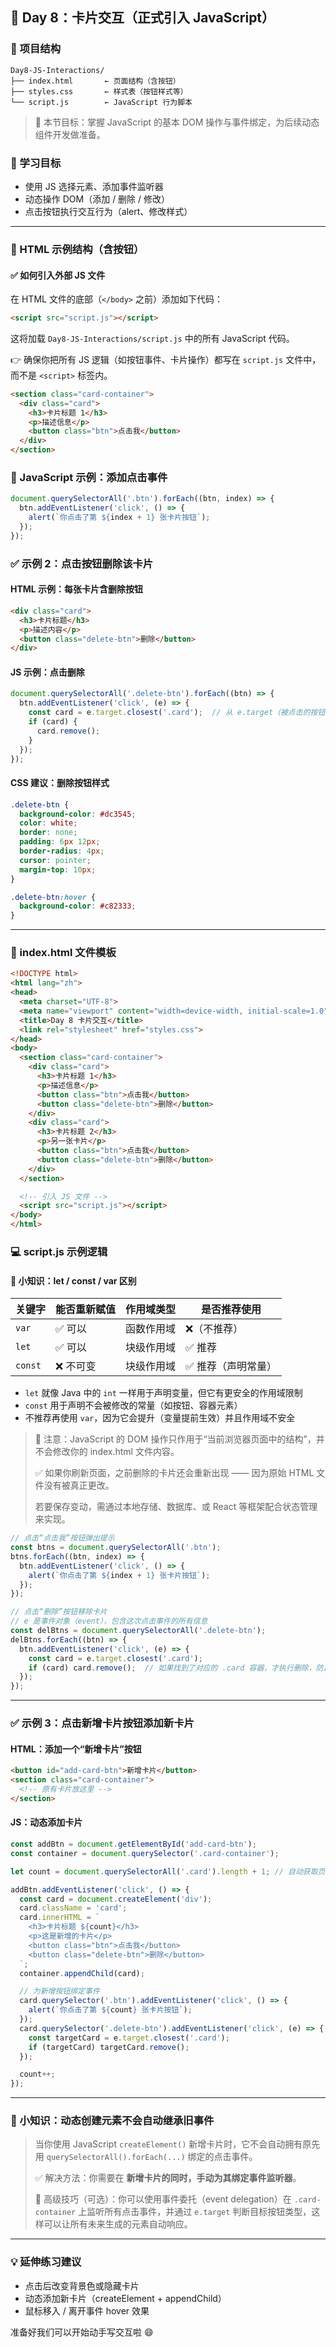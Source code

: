 ## 📘 Day 8：卡片交互（正式引入 JavaScript）

### 📁 项目结构
```
Day8-JS-Interactions/
├── index.html       ← 页面结构（含按钮）
├── styles.css       ← 样式表（按钮样式等）
└── script.js        ← JavaScript 行为脚本
```

> 📌 本节目标：掌握 JavaScript 的基本 DOM 操作与事件绑定，为后续动态组件开发做准备。

### 🎯 学习目标
- 使用 JS 选择元素、添加事件监听器
- 动态操作 DOM（添加 / 删除 / 修改）
- 点击按钮执行交互行为（alert、修改样式）

---

### 🧱 HTML 示例结构（含按钮）

#### ✅ 如何引入外部 JS 文件
在 HTML 文件的底部（`</body>` 之前）添加如下代码：
```html
<script src="script.js"></script>
```
这将加载 `Day8-JS-Interactions/script.js` 中的所有 JavaScript 代码。

👉 确保你把所有 JS 逻辑（如按钮事件、卡片操作）都写在 `script.js` 文件中，而不是 `<script>` 标签内。
```html
<section class="card-container">
  <div class="card">
    <h3>卡片标题 1</h3>
    <p>描述信息</p>
    <button class="btn">点击我</button>
  </div>
</section>
```

### 🧠 JavaScript 示例：添加点击事件
```js
document.querySelectorAll('.btn').forEach((btn, index) => {
  btn.addEventListener('click', () => {
    alert(`你点击了第 ${index + 1} 张卡片按钮`);
  });
});
```

### ✅ 示例 2：点击按钮删除该卡片

#### HTML 示例：每张卡片含删除按钮
```html
<div class="card">
  <h3>卡片标题</h3>
  <p>描述内容</p>
  <button class="delete-btn">删除</button>
</div>
```

#### JS 示例：点击删除
```js
document.querySelectorAll('.delete-btn').forEach((btn) => {
  btn.addEventListener('click', (e) => {
    const card = e.target.closest('.card');  // 从 e.target（被点击的按钮）向上查找最近的 .card 元素  // 从按钮开始向上寻找最近的 .card 容器（最近的父元素）
    if (card) {
      card.remove();
    }
  });
});
```

#### CSS 建议：删除按钮样式
```css
.delete-btn {
  background-color: #dc3545;
  color: white;
  border: none;
  padding: 6px 12px;
  border-radius: 4px;
  cursor: pointer;
  margin-top: 10px;
}

.delete-btn:hover {
  background-color: #c82333;
}
```

---

### 🧾 index.html 文件模板
```html
<!DOCTYPE html>
<html lang="zh">
<head>
  <meta charset="UTF-8">
  <meta name="viewport" content="width=device-width, initial-scale=1.0">
  <title>Day 8 卡片交互</title>
  <link rel="stylesheet" href="styles.css">
</head>
<body>
  <section class="card-container">
    <div class="card">
      <h3>卡片标题 1</h3>
      <p>描述信息</p>
      <button class="btn">点击我</button>
      <button class="delete-btn">删除</button>
    </div>
    <div class="card">
      <h3>卡片标题 2</h3>
      <p>另一张卡片</p>
      <button class="btn">点击我</button>
      <button class="delete-btn">删除</button>
    </div>
  </section>

  <!-- 引入 JS 文件 -->
  <script src="script.js"></script>
</body>
</html>
```

### 💻 script.js 示例逻辑

#### 📘 小知识：let / const / var 区别
| 关键字  | 能否重新赋值 | 作用域类型 | 是否推荐使用 |
|----------|----------------|-------------|----------------|
| `var`    | ✅ 可以        | 函数作用域   | ❌（不推荐）     |
| `let`    | ✅ 可以        | 块级作用域   | ✅ 推荐        |
| `const`  | ❌ 不可变      | 块级作用域   | ✅ 推荐（声明常量）|

- `let` 就像 Java 中的 `int` 一样用于声明变量，但它有更安全的作用域限制
- `const` 用于声明不会被修改的常量（如按钮、容器元素）
- 不推荐再使用 `var`，因为它会提升（变量提前生效）并且作用域不安全


> 📌 注意：JavaScript 的 DOM 操作只作用于“当前浏览器页面中的结构”，并不会修改你的 index.html 文件内容。
>
> ✅ 如果你刷新页面，之前删除的卡片还会重新出现 —— 因为原始 HTML 文件没有被真正更改。
>
> 若要保存变动，需通过本地存储、数据库、或 React 等框架配合状态管理来实现。
```js
// 点击“点击我”按钮弹出提示
const btns = document.querySelectorAll('.btn');
btns.forEach((btn, index) => {
  btn.addEventListener('click', () => {
    alert(`你点击了第 ${index + 1} 张卡片按钮`);
  });
});

// 点击“删除”按钮移除卡片
// e 是事件对象（event），包含这次点击事件的所有信息
const delBtns = document.querySelectorAll('.delete-btn');
delBtns.forEach((btn) => {
  btn.addEventListener('click', (e) => {
    const card = e.target.closest('.card');
    if (card) card.remove();  // 如果找到了对应的 .card 容器，才执行删除，防止报错（防御性写法）
  });
});
```

---

### ✅ 示例 3：点击新增卡片按钮添加新卡片

#### HTML：添加一个“新增卡片”按钮
```html
<button id="add-card-btn">新增卡片</button>
<section class="card-container">
  <!-- 原有卡片放这里 -->
</section>
```

#### JS：动态添加卡片
```js
const addBtn = document.getElementById('add-card-btn');
const container = document.querySelector('.card-container');

let count = document.querySelectorAll('.card').length + 1; // 自动获取页面已有卡片数，保证新增编号连续 // 声明变量 count（用于生成卡片编号），类似于 Java 中的 int，只不过 let 是 JavaScript 的变量声明方式

addBtn.addEventListener('click', () => {
  const card = document.createElement('div');
  card.className = 'card';
  card.innerHTML = `
    <h3>卡片标题 ${count}</h3>
    <p>这是新增的卡片</p>
    <button class="btn">点击我</button>
    <button class="delete-btn">删除</button>
  `;
  container.appendChild(card);

  // 为新增按钮绑定事件
  card.querySelector('.btn').addEventListener('click', () => {
    alert(`你点击了第 ${count} 张卡片按钮`);
  });
  card.querySelector('.delete-btn').addEventListener('click', (e) => {
    const targetCard = e.target.closest('.card');
    if (targetCard) targetCard.remove();
  });

  count++;
});
```

---

### 🧠 小知识：动态创建元素不会自动继承旧事件
> 当你使用 JavaScript `createElement()` 新增卡片时，它不会自动拥有原先用 `querySelectorAll().forEach(...)` 绑定的点击事件。
>
> ✅ 解决方法：你需要在 **新增卡片的同时，手动为其绑定事件监听器**。
>
> 🔁 高级技巧（可选）：你可以使用事件委托（event delegation）在 `.card-container` 上监听所有点击事件，并通过 `e.target` 判断目标按钮类型，这样可以让所有未来生成的元素自动响应。

---

### 💡 延伸练习建议
- 点击后改变背景色或隐藏卡片
- 动态添加新卡片（createElement + appendChild）
- 鼠标移入 / 离开事件 hover 效果

准备好我们可以开始动手写交互啦 😄
